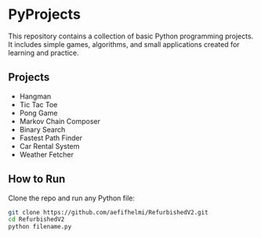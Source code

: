# PyProjects

This repository contains a collection of basic Python programming projects.  
It includes simple games, algorithms, and small applications created for learning and practice.

## Projects
- Hangman  
- Tic Tac Toe  
- Pong Game  
- Markov Chain Composer  
- Binary Search  
- Fastest Path Finder  
- Car Rental System  
- Weather Fetcher  

## How to Run
Clone the repo and run any Python file:

```bash
git clone https://github.com/aefifhelmi/RefurbishedV2.git
cd RefurbishedV2
python filename.py

